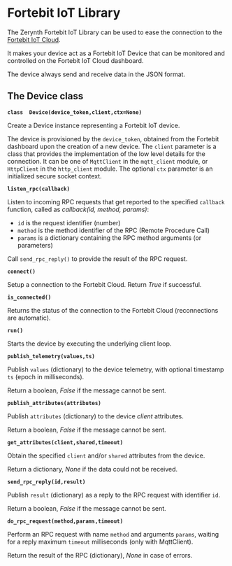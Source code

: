 # Fortebit IoT Library

The Zerynth Fortebit IoT Library can be used to ease the connection to the [Fortebit IoT Cloud](https://fortebit.tech/cloud/).

It makes your device act as a Fortebit IoT Device that can be monitored and controlled on the Fortebit IoT Cloud dashboard.

The device always send and receive data in the JSON format.

## The Device class

**`class  Device(device_token,client,ctx=None)`**

Create a Device instance representing a Fortebit IoT device.

The device is provisioned by the `device_token`, obtained from the Fortebit dashboard upon the creation of a new device. The `client` parameter is a class that provides the implementation of the low level details for the connection. It can be one of `MqttClient` in the `mqtt_client` module, or `HttpClient` in the `http_client` module.
The optional `ctx` parameter is an initialized secure socket context.


**`listen_rpc(callback)`**

Listen to incoming RPC requests that get reported to the specified `callback` function, called as *callback(id, method, params)*:


* `id` is the request identifier (number)
* `method` is the method identifier of the RPC (Remote Procedure Call)
* `params` is a dictionary containing the RPC method arguments (or parameters)

Call `send_rpc_reply()` to provide the result of the RPC request.


**`connect()`**

Setup a connection to the Fortebit Cloud. Return *True* if successful.


**`is_connected()`**

Returns the status of the connection to the Fortebit Cloud (reconnections are automatic).


**`run()`**

Starts the device by executing the underlying client loop.


**`publish_telemetry(values,ts)`**

Publish `values` (dictionary) to the device telemetry, with optional timestamp `ts` (epoch in milliseconds).

Return a boolean, *False* if the message cannot be sent.

**`publish_attributes(attributes)`**

Publish `attributes` (dictionary) to the device *client* attributes.

Return a boolean, *False* if the message cannot be sent.


**`get_attributes(client,shared,timeout)`**

Obtain the specified `client` and/or `shared` attributes from the device.

Return a dictionary, *None* if the data could not be received.


**`send_rpc_reply(id,result)`**

Publish `result` (dictionary) as a reply to the RPC request with identifier `id`.

Return a boolean, *False* if the message cannot be sent.

**`do_rpc_request(method,params,timeout)`**

Perform an RPC request with name `method` and arguments `params`, waiting for a reply maximum `timeout` milliseconds (only with MqttClient).

Return the result of the RPC (dictionary), *None* in case of errors.
<!--stackedit_data:
eyJoaXN0b3J5IjpbLTE0MDEyMDMyXX0=
-->
